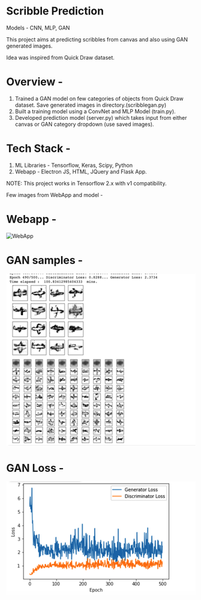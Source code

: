 # Scribble Prediction

Models - CNN, MLP, GAN

This project aims at predicting scribbles from canvas and also using GAN generated images.

Idea was inspired from Quick Draw dataset.


# Overview - 
1. Trained a GAN model on few categories of objects from Quick Draw dataset. Save generated images in directory.(scribblegan.py)
2. Built a training model using a ConvNet and MLP Model (train.py).
3. Developed prediction model (server.py) which takes input from either canvas or GAN category dropdown (use saved images).


# Tech Stack - 
1. ML Libraries - Tensorflow, Keras, Scipy, Python
2. Webapp - Electron JS, HTML, JQuery and Flask App. 

NOTE: This project works in Tensorflow 2.x with v1 compatibility.


Few images from WebApp and model - 

# Webapp - 

![WebApp](https://github.com/rohanharode/Scribble-Prediction-CNN-GAN/blob/master/static/webapp.png)


# GAN samples -

![GAN-Sample](https://github.com/darklord0794/Scribble-Prediction-CNN-GAN-/blob/master/gan-final_chart.png)


# GAN Loss - 

![GAN-Loss](https://github.com/darklord0794/Scribble-Prediction-CNN-GAN-/blob/master/gan-loss.png)


